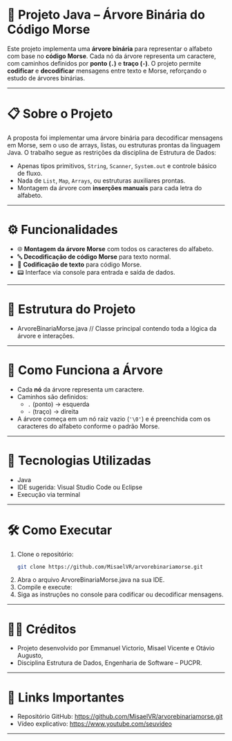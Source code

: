 # 📡 Projeto Java – Árvore Binária do Código Morse

Este projeto implementa uma **árvore binária** para representar o alfabeto com base no **código Morse**. Cada nó da árvore representa um caractere, com caminhos definidos por **ponto (`.`)** e **traço (`-`)**. O projeto permite **codificar** e **decodificar** mensagens entre texto e Morse, reforçando o estudo de árvores binárias.

---

# 📋 Sobre o Projeto

A proposta foi implementar uma árvore binária para decodificar mensagens em Morse, sem o uso de arrays, listas, ou estruturas prontas da linguagem Java. O trabalho segue as restrições da disciplina de Estrutura de Dados:

- Apenas tipos primitivos, `String`, `Scanner`, `System.out` e controle básico de fluxo.
- Nada de `List`, `Map`, `Arrays`, ou estruturas auxiliares prontas.
- Montagem da árvore com **inserções manuais** para cada letra do alfabeto.

---

# ⚙️ Funcionalidades

- 🌐 **Montagem da árvore Morse** com todos os caracteres do alfabeto.
- 🔤 **Decodificação de código Morse** para texto normal.
- 📡 **Codificação de texto** para código Morse.
- 📟 Interface via console para entrada e saída de dados.

---

# 🧱 Estrutura do Projeto

- ArvoreBinariaMorse.java // Classe principal contendo toda a lógica da árvore e interações.

---

# 🌲 Como Funciona a Árvore

- Cada **nó** da árvore representa um caractere.
- Caminhos são definidos:
  - `.` (ponto) → esquerda
  - `-` (traço) → direita
- A árvore começa em um nó raiz vazio (`'\0'`) e é preenchida com os caracteres do alfabeto conforme o padrão Morse.

---

# 🚀 Tecnologias Utilizadas

- Java
- IDE sugerida: Visual Studio Code ou Eclipse
- Execução via terminal

---

# 🛠️ Como Executar

1. Clone o repositório:
   ```bash
   git clone https://github.com/MisaelVR/arvorebinariamorse.git
2. Abra o arquivo ArvoreBinariaMorse.java na sua IDE.
3. Compile e execute:
4. Siga as instruções no console para codificar ou decodificar mensagens.
   
---

# 👨‍💼 Créditos
- Projeto desenvolvido por Emmanuel Victorio, Misael Vicente e Otávio Augusto,
- Disciplina Estrutura de Dados, Engenharia de Software – PUCPR.

---

# 📌 Links Importantes
- Repositório GitHub: https://github.com/MisaelVR/arvorebinariamorse.git
- Vídeo explicativo: https://www.youtube.com/seuvideo

---



